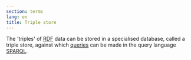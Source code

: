 ```yaml
---
section: terms
lang: en
title: Triple store
---
```


The 'triples' of [RDF](/glossary/en/terms/rdf/) data can be stored in a specialised database, called a triple store, against which [queries](/glossary/en/terms/query) can be made in the query language [SPARQL](/glossary/en/terms/sparql/).
